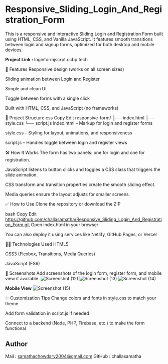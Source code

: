 # Responsive_Sliding_Login_And_Registration_Form 

This is a responsive and interactive Sliding Login and Registration Form built using HTML, CSS, and Vanilla JavaScript. It features smooth transitions between login and signup forms, optimized for both desktop and mobile devices. 

**Project Link :**
loginformjscrpt.ccbp.tech

🌟 Features
Responsive design (works on all screen sizes)

Sliding animation between Login and Register

Simple and clean UI

Toggle between forms with a single click

Built with HTML, CSS, and JavaScript (no frameworks)

📁 Project Structure
css
Copy
Edit
responsive-form/
├── index.html
├── style.css
└── script.js
index.html – Markup for login and register forms

style.css – Styling for layout, animations, and responsiveness

script.js – Handles toggle between login and register views

🛠️ How It Works
The form has two panels: one for login and one for registration.

JavaScript listens to button clicks and toggles a CSS class that triggers the slide animation.

CSS transform and transition properties create the smooth sliding effect.

Media queries ensure the layout adjusts for smaller screens.

✅ How to Use
Clone the repository or download the ZIP

bash
Copy
Edit
https://github.com/challasamatha/Responsive_Sliding_Login_And_Registration_Form.git
Open index.html in your browser

You can also deploy it using services like Netlify, GitHub Pages, or Vercel

🧑‍💻 Technologies Used
HTML5

CSS3 (Flexbox, Transitions, Media Queries)

JavaScript (ES6)

📌 Screenshots
Add screenshots of the login form, register form, and mobile view if available.
![Screenshot (12)](https://github.com/user-attachments/assets/808fdf28-e307-4fde-af04-471543fee54a) 
![Screenshot (13)](https://github.com/user-attachments/assets/2bb97022-33c6-4e0c-8537-ebc00eeba63a)
![Screenshot (14)](https://github.com/user-attachments/assets/e25d03d2-d7a9-4a65-a5cb-01904bdfba1d)  

**Mobile View**
![Screenshot (15)](https://github.com/user-attachments/assets/1de28919-5b9b-460f-b9b5-2303a092eca5)


✨ Customization Tips
Change colors and fonts in style.css to match your theme

Add form validation in script.js if needed

Connect to a backend (Node, PHP, Firebase, etc.) to make the form functional

## Author 
Mail : samathachowdary2004@gmail.com 
GitHub : challasamatha

